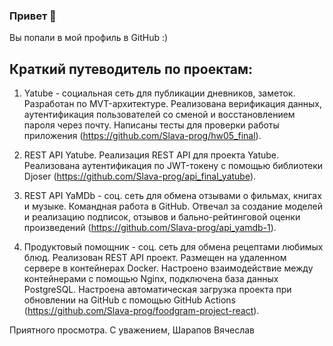 ### Привет 👋

Вы попали в мой профиль в GitHub :)

## Краткий путеводитель по проектам:

1. Yatube - социальная сеть для публикации дневников, заметок.
Разработан по MVT-архитектуре. Реализована верификация данных, аутентификация пользователей со сменой и восстановлением пароля через почту. Написаны тесты для проверки работы приложения (https://github.com/Slava-prog/hw05_final).

2. REST API Yatube.
Реализация REST API для проекта Yatube. Реализована аутентификация по JWT-токену с помощью библиотеки Djoser (https://github.com/Slava-prog/api_final_yatube).

3. REST API YaMDb - соц. сеть для обмена отзывами о фильмах, книгах и музыке. Командная работа в GitHub. Отвечал за создание моделей и реализацию подписок, отзывов и бально-рейтинговой оценки произведений (https://github.com/Slava-prog/api_yamdb-1).

4. Продуктовый помощник - соц. сеть для обмена рецептами любимых блюд.
Реализован REST API проект. Размещен на удаленном сервере в контейнерах Docker. Настроено взаимодействие между контейнерами с помощью Nginx, подключена база данных PostgreSQL. Настроена автоматическая загрузка проекта при обновлении на GitHub с помощью GitHub Actions (https://github.com/Slava-prog/foodgram-project-react).

Приятного просмотра.
С уважением,
Шарапов Вячеслав

<!--
**Slava-prog/Slava-prog** is a ✨ _special_ ✨ repository because its `README.md` (this file) appears on your GitHub profile.

Here are some ideas to get you started:

- 🔭 I’m currently working on ...
- 🌱 I’m currently learning ...
- 👯 I’m looking to collaborate on ...
- 🤔 I’m looking for help with ...
- 💬 Ask me about ...
- 📫 How to reach me: ...
- 😄 Pronouns: ...
- ⚡ Fun fact: ...
-->

